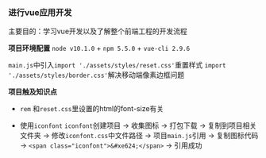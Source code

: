 ### **进行vue应用开发**
主要目的：学习vue开发以及了解整个前端工程的开发流程

**项目环境配置**
`node v10.1.0` + `npm 5.5.0` + `vue-cli 2.9.6`

`main.js`中引入`import './assets/styles/reset.css'`重置样式  `import './assets/styles/border.css'`解决移动端像素边框问题


**项目触及知识点**

- `rem`
和`reset.css`里设置的html的font-size有关

- 使用`iconfont`
`iconfont`创建项目 -> 收集图标 -> 打包下载 -> 复制到项目相关文件夹 -> 修改`iconfont.css`中文件路径 -> 项目`main.js`引用 -> 复制图标代码 -> `<span class="iconfont">&#xe624;</span>` -> 引用成功
